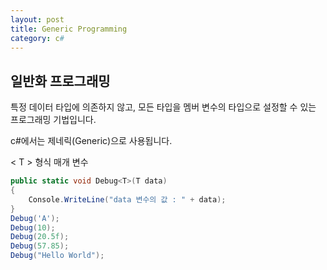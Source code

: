 ```yaml
---
layout: post
title: Generic Programming
category: c#
---
```


## 일반화 프로그래밍

특정 데이터 타입에 의존하지 않고, 모든 타입을 멤버 변수의
타입으로 설정할 수 있는 프로그래밍 기법입니다.

c#에서는 제네릭(Generic)으로 사용됩니다.

< T > 형식 매개 변수

~~~c#
public static void Debug<T>(T data)
{
    Console.WriteLine("data 변수의 값 : " + data);
}
Debug('A');
Debug(10);
Debug(20.5f);
Debug(57.85);
Debug("Hello World");
~~~

